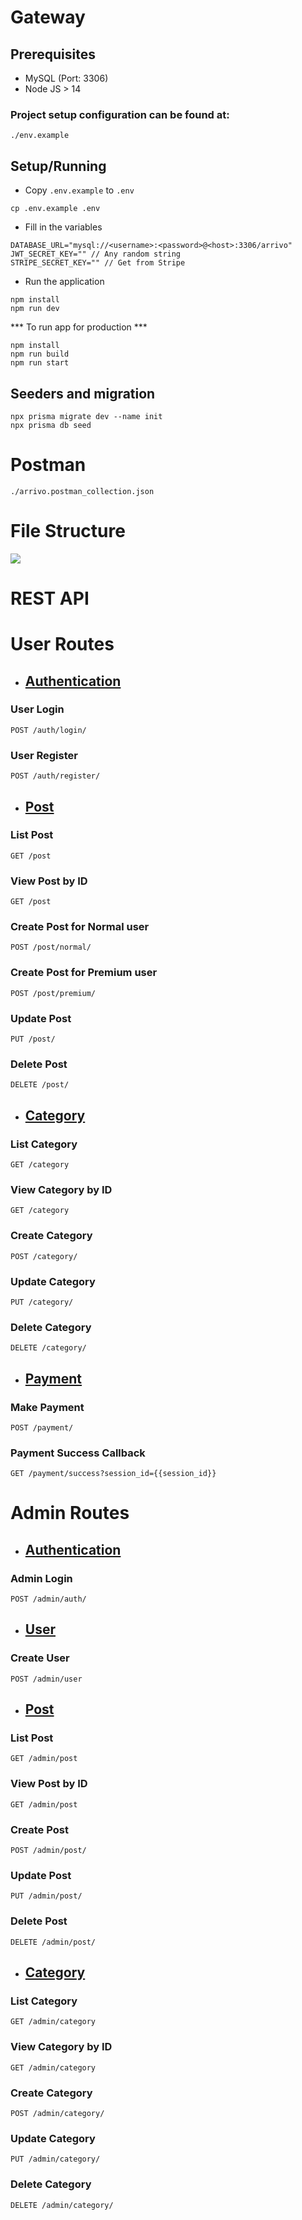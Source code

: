 # Gateway

## Prerequisites

- MySQL (Port: 3306)
- Node JS > 14

### Project setup configuration can be found at:

```
./env.example
```

## Setup/Running

- Copy `.env.example` to `.env`
```
cp .env.example .env
```
- Fill in the variables
```
DATABASE_URL="mysql://<username>:<password>@<host>:3306/arrivo"
JWT_SECRET_KEY="" // Any random string
STRIPE_SECRET_KEY="" // Get from Stripe
```

- Run the application
```
npm install
npm run dev
```

*** To run app for production ***
```
npm install
npm run build
npm run start
```

## Seeders and migration
```
npx prisma migrate dev --name init
npx prisma db seed
```

# Postman
```
./arrivo.postman_collection.json
```

# File Structure
<img src='https://github.com/jsam6/arrivo/blob/master/filestructure.png'/>

# REST API

# User Routes
- ## <u>Authentication</u>
### User Login
`POST /auth/login/`


### User Register

`POST /auth/register/`

- ## <u>Post</u>
### List Post

`GET /post`

### View Post by ID
`GET /post`


### Create Post for Normal user

`POST /post/normal/`

### Create Post for Premium user

`POST /post/premium/`

### Update Post

`PUT /post/`

### Delete Post
`DELETE /post/`


- ## <u>Category</u>
### List Category
`GET /category`

### View Category by ID
`GET /category`

### Create Category
`POST /category/`

### Update Category

`PUT /category/`

### Delete Category
`DELETE /category/`


- ## <u>Payment</u>
### Make Payment
`POST /payment/`

### Payment Success Callback
`GET /payment/success?session_id={{session_id}}`


# Admin Routes

- ## <u>Authentication</u>
### Admin Login
`POST /admin/auth/`



- ## <u>User</u>
### Create User
`POST /admin/user`

- ## <u>Post</u>
### List Post

`GET /admin/post`

### View Post by ID
`GET /admin/post`


### Create Post

`POST /admin/post/`


### Update Post

`PUT /admin/post/`

### Delete Post
`DELETE /admin/post/`


- ## <u>Category</u>
### List Category
`GET /admin/category`

### View Category by ID
`GET /admin/category`

### Create Category
`POST /admin/category/`

### Update Category

`PUT /admin/category/`

### Delete Category
`DELETE /admin/category/`